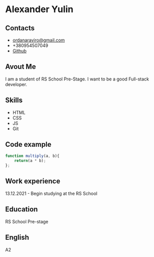 # Alexander Yulin

## Contacts
* ordanaraviro@gmail.com
* +380954507049
* [Github](https://github.com/ordinaraviro)

## Avout Me
I am a student of RS School Pre-Stage. I want to be a good Full-stack developer.

## Skills
* HTML
* CSS
* JS
* Git

## Code example
```js
function multiply(a, b){
    return(a * b);
};
```

## Work experience
13.12.2021 - Begin studying at the RS School

## Education
RS School Pre-stage

## English
A2
